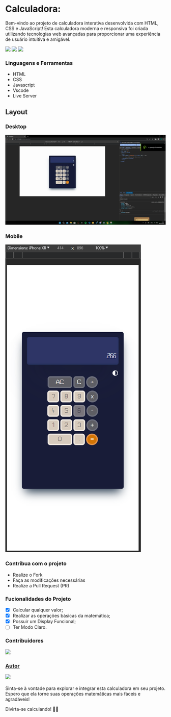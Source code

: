 # Calculadora:
Bem-vindo ao projeto de calculadora interativa desenvolvida com HTML, CSS e JavaScript! Esta calculadora moderna e responsiva foi criada utilizando tecnologias web avançadas para proporcionar uma experiência de usuário intuitiva e amigável.


<img src="https://img.shields.io/github/stars/birasants/CalculatorJS?style=social">
<img src="https://img.shields.io/github/issues-pr-raw/birasants/CalculatorJS?style=social">
<img src="https://img.shields.io/github/issues-closed/birasants/CalculatorJS?style=social">


### Linguagens e Ferramentas

- HTML
- CSS
- Javascript
- Vscode
- Live Server

## Layout

### Desktop

<img src="GIFMaker_me.gif"/>

### Mobile

<img src="Screenshot 2023-10-06 191515.png" />


### Contribua com o projeto

- Realize o Fork
- Faça as modificações necessárias
- Realize a Pull Request (PR)

### Fucionalidades do Projeto

- [x] Calcular qualquer valor;
- [x] Realizar as operações básicas da matemática;
- [x] Possuir um Display Funcional;
- [ ] Ter Modo Claro.

### Contribuidores

<a href="https://github.com/birasants">
<img src="https://avatars.githubusercontent.com/u/113365850?v=4" width="70px" />

### Autor

<a href="https://github.com/birasants">
<img src="https://avatars.githubusercontent.com/u/113365850?v=4" width="70px" />
</a>
<br>
<br/>
Sinta-se à vontade para explorar e integrar esta calculadora em seu projeto. Espero que ela torne suas operações matemáticas mais fáceis e agradáveis!

Divirta-se calculando! 🧮✨
